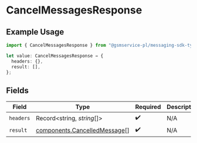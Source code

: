 # CancelMessagesResponse

## Example Usage

```typescript
import { CancelMessagesResponse } from "@gsmservice-pl/messaging-sdk-typescript/models/operations";

let value: CancelMessagesResponse = {
  headers: {},
  result: [],
};
```

## Fields

| Field                                                                        | Type                                                                         | Required                                                                     | Description                                                                  |
| ---------------------------------------------------------------------------- | ---------------------------------------------------------------------------- | ---------------------------------------------------------------------------- | ---------------------------------------------------------------------------- |
| `headers`                                                                    | Record<string, *string*[]>                                                   | :heavy_check_mark:                                                           | N/A                                                                          |
| `result`                                                                     | [components.CancelledMessage](../../models/components/cancelledmessage.md)[] | :heavy_check_mark:                                                           | N/A                                                                          |